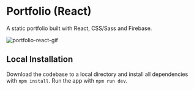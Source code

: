<h1>Portfolio (React)</h1>
<p>A static portfolio built with React, CSS/Sass and Firebase.</p>

![portfolio-react-gif](https://user-images.githubusercontent.com/13951154/187252539-d8eb1bd1-c6a3-43bd-a16d-10a675025264.gif)

<h2>Local Installation</h2>
<p>Download the codebase to a local directory and install all dependencies with <code>npm install</code>. Run the app with <code>npm run dev</code>.</p>
